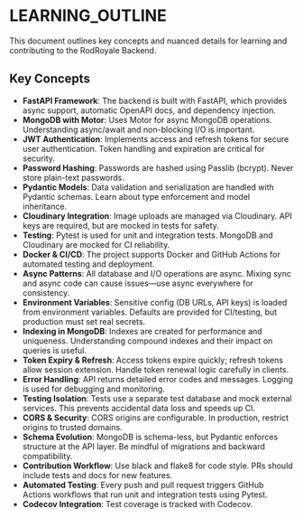 # LEARNING_OUTLINE

This document outlines key concepts and nuanced details for learning and contributing to the RodRoyale Backend.

## Key Concepts

- **FastAPI Framework**: The backend is built with FastAPI, which provides async support, automatic OpenAPI docs, and dependency injection.
- **MongoDB with Motor**: Uses Motor for async MongoDB operations. Understanding async/await and non-blocking I/O is important.
- **JWT Authentication**: Implements access and refresh tokens for secure user authentication. Token handling and expiration are critical for security.
- **Password Hashing**: Passwords are hashed using Passlib (bcrypt). Never store plain-text passwords.
- **Pydantic Models**: Data validation and serialization are handled with Pydantic schemas. Learn about type enforcement and model inheritance.
- **Cloudinary Integration**: Image uploads are managed via Cloudinary. API keys are required, but are mocked in tests for safety.
- **Testing**: Pytest is used for unit and integration tests. MongoDB and Cloudinary are mocked for CI reliability.
- **Docker & CI/CD**: The project supports Docker and GitHub Actions for automated testing and deployment.
- **Async Patterns**: All database and I/O operations are async. Mixing sync and async code can cause issues—use async everywhere for consistency.
- **Environment Variables**: Sensitive config (DB URLs, API keys) is loaded from environment variables. Defaults are provided for CI/testing, but production must set real secrets.
- **Indexing in MongoDB**: Indexes are created for performance and uniqueness. Understanding compound indexes and their impact on queries is useful.
- **Token Expiry & Refresh**: Access tokens expire quickly; refresh tokens allow session extension. Handle token renewal logic carefully in clients.
- **Error Handling**: API returns detailed error codes and messages. Logging is used for debugging and monitoring.
- **Testing Isolation**: Tests use a separate test database and mock external services. This prevents accidental data loss and speeds up CI.
- **CORS & Security**: CORS origins are configurable. In production, restrict origins to trusted domains.
- **Schema Evolution**: MongoDB is schema-less, but Pydantic enforces structure at the API layer. Be mindful of migrations and backward compatibility.
- **Contribution Workflow**: Use black and flake8 for code style. PRs should include tests and docs for new features.
- **Automated Testing**: Every push and pull request triggers GitHub Actions workflows that run unit and integration tests using Pytest.
- **Codecov Integration**: Test coverage is tracked with Codecov.

